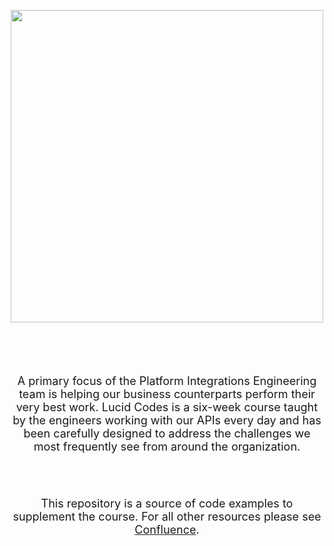 <p align="center">
<img src="https://lucidhq.solutions/static/images/lucid_codes_graphic_black.png" width="500px">
</p>

<br />
<br />
<br />

<p style="text-align: center; font-size:18px" align="center">
A primary focus of the Platform Integrations Engineering team is helping our business counterparts perform their very best work. Lucid Codes is a six-week course taught by the engineers working with our APIs every day and has been carefully designed to address the challenges we most frequently see from around the organization.
</p>

<br />
<br />

<p style="text-align: center; font-size:18px;" align="center">
This repository is a source of code examples to supplement the course. For all other resources please see <a href="https://lucidhq.atlassian.net/wiki/spaces/PO/pages/156303450/Lucid+Codes">Confluence</a>.
</p>
</center>